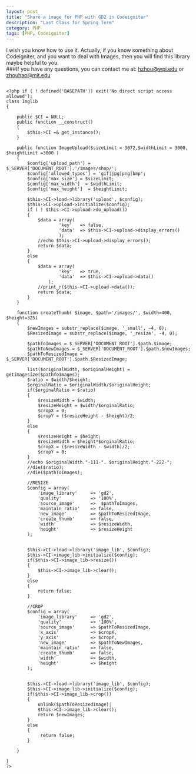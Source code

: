 ```yaml
---
layout: post
title: "Share a image for PHP with GD2 in Codeigniter"
description: "Last Class for Spring Term"
category: PHP
tags: [PHP, Codeigniter]
---
```

I wish you know how to use it. Actually, if you know something about Codeigniter, and you want to deal with Images, then you will find this library maybe helpful to you.     
###If you have any questions, you can contact me at: <a href="mailto:hzhou@wpi.edu">hzhou@wpi.edu</a> or <a href="mailto:zhouhao@mit.edu">zhouhao@mit.edu</a>     
<pre><code>
&lt;?php if ( ! defined('BASEPATH')) exit('No direct script access allowed');
class Imglib
{

	public $CI = NULL;
	public function __construct()
	{	
		$this->CI =& get_instance();
	}

	public function ImageUpload($sizeLimit = 3072,$widthLimit = 3000, $heightLimit =3000 )
	{
		$config['upload_path'] = $_SERVER['DOCUMENT_ROOT'].'/images/shop/';
		$config['allowed_types'] = 'gif|jpg|png|bmp';
		$config['max_size']	= $sizeLimit;
		$config['max_width']  = $widthLimit;
		$config['max_height']  = $heightLimit;

		$this->CI->load->library('upload', $config);
		$this->CI->upload->initialize($config);
		if ( ! $this->CI->upload->do_upload())
		{
			$data = array(
					'key' 	=> false,
					'data'  => $this->CI->upload->display_errors()
					);
			//echo $this->CI->upload->display_errors();
			return $data;
		}
		else
		{
			$data = array(
					'key'	=> true,
					'data'  => $this->CI->upload->data()
				);
			//print_r($this->CI->upload->data());
			return $data;
		}
	}

	function createThumb( $image, $path='/images/', $width=400, $height=325)
	{
		$newImages = substr_replace($image, '_small', -4, 0);
		$ResizedImage = substr_replace($image, '_resize', -4, 0);
		
		$pathToImages = $_SERVER['DOCUMENT_ROOT'].$path.$image;
		$pathToNewImages = $_SERVER['DOCUMENT_ROOT'].$path.$newImages;
		$pathToResizedImage = $_SERVER['DOCUMENT_ROOT'].$path.$ResizedImage;
		
		list($originalWidth, $originalHeight) = getimagesize($pathToImages);
		$ratio = $width/$height;
		$orginalRatio = $originalWidth/$originalHeight;
		if($orginalRatio < $ratio)
		{
			$resizeWidth = $width;
			$resizeHeight = $width/$orginalRatio;
			$cropX = 0;
			$cropY = ($resizeHeight - $height)/2;
		}
		else
		{
			$resizeHeight = $height;
			$resizeWidth = $height*$orginalRatio;
			$cropX = ($resizeWidth - $width)/2;
			$cropY = 0;
		}
		//echo $originalWidth."-111-". $originalHeight."-222-";
		//die($ratio);
		//die($pathToImages);

		//RESIZE
		$config = array(
	        'image_library' 	=> 'gd2',
	        'quality' 			=> '100%',
	        'source_image' 		=>  $pathToImages,
	        'maintain_ratio' 	=> false,
	        'new_image' 		=> $pathToResizedImage,
	        'create_thumb' 		=> false,
	        'width' 			=> $resizeWidth,
	        'height' 			=> $resizeHeight
	    );     

		
		$this->CI->load->library('image_lib', $config); 
		$this->CI->image_lib->initialize($config);
		if($this->CI->image_lib->resize())
		{
			$this->CI->image_lib->clear();
		}
		else
		{
			return false;
		}
		
		//CROP
		$config = array(
	        'image_library' 	=> 'gd2',
	        'quality' 			=> '100%',
	        'source_image' 		=> $pathToResizedImage,
	        'x_axis' 			=> $cropX,
	        'y_axis' 			=> $cropY,
	        'new_image' 		=> $pathToNewImages,
	        'maintain_ratio' 	=> false,
	        'create_thumb' 		=> false,
	        'width' 			=> $width,
	        'height' 			=> $height
	    );     

		
		$this->CI->load->library('image_lib', $config); 
		$this->CI->image_lib->initialize($config);
		if($this->CI->image_lib->crop())
		{
			unlink($pathToResizedImage);
			$this->CI->image_lib->clear();
			return $newImages;
		}
		else
		{
			 return false;
		}
		
	}
	
}
?&gt;</code></pre>
